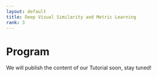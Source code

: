 ```yaml
---
layout: default
title: Deep Visual Similarity and Metric Learning
rank: 3
---
```

# Program
We will publish the content of our Tutorial soon, stay tuned!